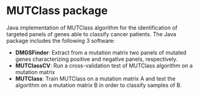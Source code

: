 # MUTClass package
Java implementation of MUTClass algorithm for the identification of targeted panels of genes able to classify cancer patients.
The Java package includes the following 3 software:
- **DMGSFinder**: Extract from a mutation matrix two panels of mutated genes characterizing positive and negative panels, respectively.
- **MUTClassCV**: Run a cross-validation test of MUTClass algorithm on a mutation matrix 
- **MUTClass**: Train MUTClass on a mutation matrix A and test the algorithm on a mutation matrix B in order to classify samples of B.

